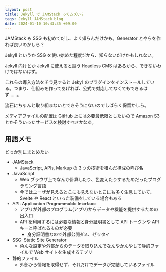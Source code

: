 ```yaml
---
layout: post
title: Jekyll で JAMStack ってムズい？
tags: Jekyll JAMStack blog
date: 2024-01-10 10:43:35 +09:00
---
```


JAMStack も SSG も初めてだし、よく知らんだけかも。Generator とやらを作れば良いのかしら？

<!-- more -->


Jekyll というか SSG を使い始めた程度だから、知らないだけかもしれない。

Jekyll 向けとか Jekyll に使えると謳う Headless CMS はあるから、できないわけではないはず。

これらの導入方法をチラ見すると Jekyll のプラグインをインストールしている。つまり、仕組みを作ってあげれば、公式で対応してなくてもできるはず……。

流石にちゃんと取り組まないとできそうにないのでしばらく保留かしら。

メディアファイルの配置は GitHub 上には必要最低限としたいので Amazon S3 とかそういったサービスを検討すべきかなあ。

## 用語メモ

どっか別にまとめたい

- JAMStack
  - JavaScript, APIs, Markup の 3 つの技術を積んだ構成の呼び名
- JavaScript
  - Web ブラウザ上でなんか計算したり、色変えたりするためだったプログラミング言語
  - 今ではユーザが見えるとこにも見えないとこにも多く生息していて、Svelte や React といった装備をしている場合もある
- API: Application Programmable Interface
  - アプリが外部のプログラム(アプリ)からデータや機能を提供するための出入口
  - API を利用するには必要な情報と身分証明書として API トークンや API キーと呼ばれるものが必要
    - 身分証明書なので外部公開ダメ、ゼッタイ
- SSG: Static Site Generator
  - 色んな設定や外部からのデータを取り込んでなんやかんやして静的ファイルで Web サイトを生成するアプリ
- 静的ファイル
  - 外部から情報を取得せず、それだけでデータが完結しているファイル